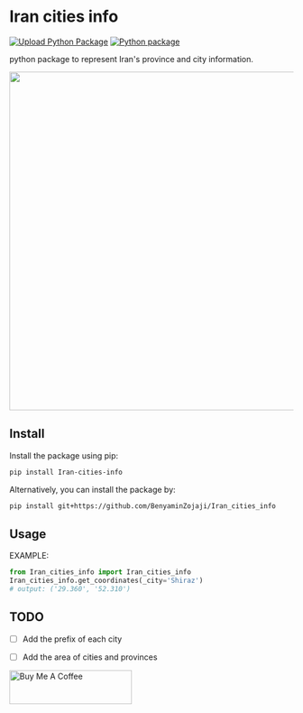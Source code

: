 # Iran cities info

[![Upload Python Package](https://github.com/BenyaminZojaji/Iran_cities_info/actions/workflows/python-publish.yml/badge.svg)](https://github.com/BenyaminZojaji/Iran_cities_info/actions/workflows/python-publish.yml)
[![Python package](https://github.com/BenyaminZojaji/Iran_cities_info/actions/workflows/python-package.yml/badge.svg)](https://github.com/BenyaminZojaji/Iran_cities_info/actions/workflows/python-package.yml)

python package to represent Iran's province and city information. 


<img src="https://github.com/BenyaminZojaji/Iran_cities_info/assets/77120507/578646e0-d683-453b-856b-a5d1f08fcc38" width="600px">

## Install

Install the package using pip:

```bash
pip install Iran-cities-info
```

Alternatively, you can install the package by:
```bash
pip install git+https://github.com/BenyaminZojaji/Iran_cities_info
```

## Usage

EXAMPLE:
```python
from Iran_cities_info import Iran_cities_info
Iran_cities_info.get_coordinates(_city='Shiraz')
# output: ('29.360', '52.310')
```

## TODO
- [ ] Add the prefix of each city
- [ ] Add the area of cities and provinces


<a href="https://buymeacoffee.com/benyaminzojaji" target="_blank"><img src="https://cdn.buymeacoffee.com/buttons/v2/default-yellow.png" alt="Buy Me A Coffee" style="height: 60px !important;width: 217px !important;" ></a>
